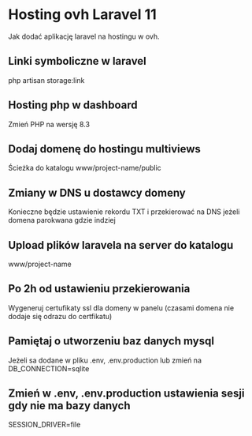 # Hosting ovh Laravel 11
Jak dodać aplikację laravel na hostingu w ovh.

## Linki symboliczne w laravel
php artisan storage:link

## Hosting php w dashboard
Zmień PHP na wersję 8.3

## Dodaj domenę do hostingu multiviews 
Ścieżka do katalogu www/project-name/public

## Zmiany w DNS u dostawcy domeny
Konieczne będzie ustawienie rekordu TXT i przekierować na DNS jeżeli domena parokwana gdzie indziej

## Upload plików laravela na server do katalogu
www/project-name

## Po 2h od ustawieniu przekierowania
Wygeneruj certufikaty ssl dla domeny w panelu (czasami domena nie dodaje się odrazu do certfikatu)

## Pamiętaj o utworzeniu baz danych mysql
Jeżeli sa dodane w pliku .env, .env.production lub zmień na DB_CONNECTION=sqlite

## Zmień w .env, .env.production ustawienia sesji gdy nie ma bazy danych
SESSION_DRIVER=file
